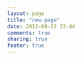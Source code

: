 ```yaml
---
layout: page
title: "new-page"
date: 2012-08-22 23:44
comments: true
sharing: true
footer: true
---
```

